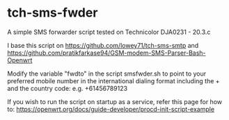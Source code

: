 # tch-sms-fwder
A simple SMS forwarder script tested on Technicolor DJA0231 - 20.3.c

I base this script on https://github.com/lowey71/tch-sms-smtp and https://github.com/pratikfarkase94/GSM-modem-SMS-Parser-Bash-Openwrt

Modify the variable "fwdto" in the script smsfwder.sh to point to your preferred mobile number in the international dialing format including the + and the country code: e.g. +61456789123

If you wish to run the script on startup as a service, refer this page for how to: https://openwrt.org/docs/guide-developer/procd-init-script-example
